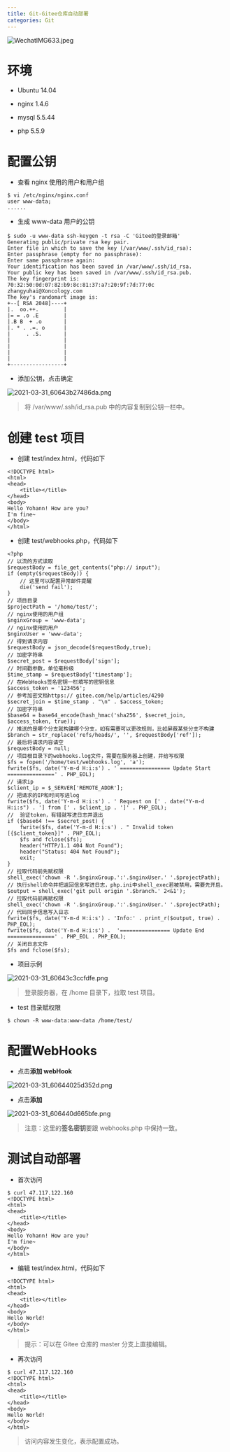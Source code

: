 ```yaml
---
title: Git-Gitee仓库自动部署
categories: Git
---
```

![WechatIMG633.jpeg](https://upload-images.jianshu.io/upload_images/15325592-664d70c5e6423fbb.jpeg?imageMogr2/auto-orient/strip%7CimageView2/2/w/1240)
<!-- more -->

#  环境

- Ubuntu 14.04 

- nginx 1.4.6

- mysql 5.5.44 

- php 5.5.9

#  配置公钥

- 查看 nginx 使用的用户和用户组

```
$ vi /etc/nginx/nginx.conf
user www-data;
......
```

- 生成 www-data 用户的公钥

```
$ sudo -u www-data ssh-keygen -t rsa -C 'Gitee的登录邮箱'
Generating public/private rsa key pair.
Enter file in which to save the key (/var/www/.ssh/id_rsa):
Enter passphrase (empty for no passphrase):
Enter same passphrase again:
Your identification has been saved in /var/www/.ssh/id_rsa.
Your public key has been saved in /var/www/.ssh/id_rsa.pub.
The key fingerprint is:
70:32:50:0d:07:82:b9:8c:81:37:a7:20:9f:7d:77:0c zhangyuhai@Xoncology.com
The key's randomart image is:
+--[ RSA 2048]----+
|.  oo.++.        |
|= = .o .E        |
|.B B  + .o       |
|. * . .=. o      |
|     . .S.       |
|                 |
|                 |
|                 |
|                 |
+-----------------+
```

- 添加公钥，点击确定

![2021-03-31_60643b27486da.png](https://upload-images.jianshu.io/upload_images/15325592-a2fca55829221dcf.png?imageMogr2/auto-orient/strip%7CimageView2/2/w/1240)
<!-- more -->


> 将 /var/www/.ssh/id_rsa.pub 中的内容复制到公钥一栏中。

#  创建 test 项目

- 创建 test/index.html，代码如下

```
<!DOCTYPE html>
<html>
<head>
    <title></title>
</head>
<body>
Hello Yohann! How are you?
I'm fine~
</body>
</html>
```

- 创建 test/webhooks.php，代码如下

```
<?php
// 以流的方式读取
$requestBody = file_get_contents("php:// input");
if (empty($requestBody)) {
    // 这里可以配置异常邮件提醒
    die('send fail');
}
// 项目目录
$projectPath = '/home/test/';
// nginx使用的用户组
$nginxGroup = 'www-data';
// nginx使用的用户
$nginxUser = 'www-data';
// 得到请求内容
$requestBody = json_decode($requestBody,true);
// 加密字符串
$secret_post = $requestBody['sign'];
// 时间戳参数，单位毫秒级
$time_stamp = $requestBody['timestamp'];
// 在WebHooks签名密钥一栏填写的密钥信息
$access_token = '123456';
// 参考加密文档https:// gitee.com/help/articles/4290
$secret_join = $time_stamp . "\n" . $access_token;
// 加密字符串
$base64 = base64_encode(hash_hmac('sha256', $secret_join, $access_token, true));
// 推送的是哪个分支就构建哪个分支，如有需要可以更改规则，比如屏蔽某些分支不构建
$branch = str_replace('refs/heads/', '', $requestBody['ref']);
// 最后将请求内容请空
$requestBody = null;
// 项目根目录下的webhooks.log文件，需要在服务器上创建，并给写权限
$fs = fopen('/home/test/webhooks.log', 'a');
fwrite($fs, date('Y-m-d H:i:s') . ' ================ Update Start ===============' . PHP_EOL);
// 请求ip
$client_ip = $_SERVER['REMOTE_ADDR'];
// 把请求的IP和时间写进log
fwrite($fs, date('Y-m-d H:i:s') . ' Request on [' . date("Y-m-d H:i:s") . '] from [' . $client_ip . ']' . PHP_EOL);
//  验证token，有错就写进日志并退出
if ($base64 !== $secret_post) {
    fwrite($fs, date('Y-m-d H:i:s') . " Invalid token [{$client_token}]" . PHP_EOL);
    $fs and fclose($fs);
    header("HTTP/1.1 404 Not Found");
    header("Status: 404 Not Found");
    exit;
}
// 拉取代码前先赋权限
shell_exec('chown -R '.$nginxGroup.':'.$nginxUser.' '.$projectPath);
// 执行shell命令并把返回信息写进日志，php.ini中shell_exec若被禁用，需要先开启。
$output = shell_exec('git pull origin '.$branch.' 2<&1');
// 拉取代码前再赋权限
shell_exec('chown -R '.$nginxGroup.':'.$nginxUser.' '.$projectPath);
// 代码同步信息写入日志
fwrite($fs, date('Y-m-d H:i:s') . 'Info:' . print_r($output, true) . PHP_EOL);
fwrite($fs, date('Y-m-d H:i:s') .  '================ Update End ===============' . PHP_EOL . PHP_EOL);
// 关闭日志文件
$fs and fclose($fs);
```

- 项目示例

![2021-03-31_60643c3ccfdfe.png](https://upload-images.jianshu.io/upload_images/15325592-1db8dbfa87c2a749.png?imageMogr2/auto-orient/strip%7CimageView2/2/w/1240)
<!-- more -->


> 登录服务器，在 /home 目录下，拉取 test 项目。

- test 目录赋权限

```
$ chown -R www-data:www-data /home/test/
```

#  配置WebHooks 

- 点击**添加 webHook**

![2021-03-31_60644025d352d.png](https://upload-images.jianshu.io/upload_images/15325592-8eb7ed1b07ed39e9.png?imageMogr2/auto-orient/strip%7CimageView2/2/w/1240)
<!-- more -->


- 点击**添加**

![2021-03-31_606440d665bfe.png](https://upload-images.jianshu.io/upload_images/15325592-7751c6d8ed4aabed.png?imageMogr2/auto-orient/strip%7CimageView2/2/w/1240)
<!-- more -->


> 注意：这里的**签名密钥**要跟 webhooks.php 中保持一致。

#  测试自动部署

- 首次访问

```
$ curl 47.117.122.160
<!DOCTYPE html>
<html>
<head>
    <title></title>
</head>
<body>
Hello Yohann! How are you?
I'm fine~
</body>
</html>
```

- 编辑 test/index.html，代码如下

```
<!DOCTYPE html>
<html>
<head>
    <title></title>
</head>
<body>
Hello World!
</body>
</html>
```

> 提示：可以在 Gitee 仓库的 master 分支上直接编辑。

- 再次访问

```
$ curl 47.117.122.160
<!DOCTYPE html>
<html>
<head>
    <title></title>
</head>
<body>
Hello World!
</body>
</html>
```

> 访问内容发生变化，表示配置成功。
